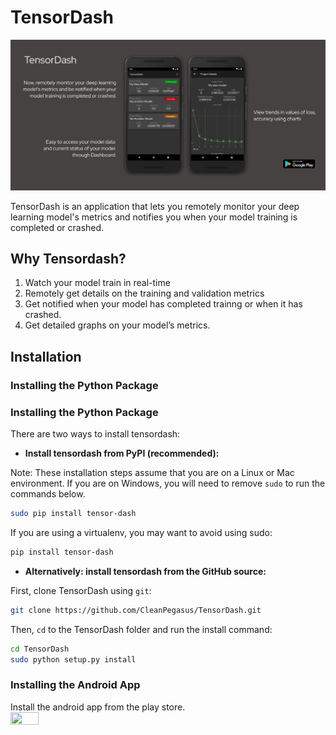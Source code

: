 # TensorDash

<img src = 'img/cover_image.jpeg'>

TensorDash is an application that lets you remotely monitor your deep learning model's metrics and notifies you when your model training is completed or crashed.

## Why Tensordash?

1. Watch your model train in real-time
2. Remotely get details on the training and validation metrics
3. Get notified when your model has completed trainng or when it has crashed.
4. Get detailed graphs on your model’s metrics.

## Installation

### Installing the Python Package

### Installing the Python Package ###

There are two ways to install tensordash:

- **Install tensordash from PyPI (recommended):**

Note: These installation steps assume that you are on a Linux or Mac environment.
If you are on Windows, you will need to remove `sudo` to run the commands below.

```sh
sudo pip install tensor-dash
```

If you are using a virtualenv, you may want to avoid using sudo:

```sh
pip install tensor-dash
```

- **Alternatively: install tensordash from the GitHub source:**

First, clone TensorDash using `git`:

```sh
git clone https://github.com/CleanPegasus/TensorDash.git
```

 Then, `cd` to the TensorDash folder and run the install command:
```sh
cd TensorDash
sudo python setup.py install
```

### Installing the Android App

Install the android app from the play store.<br>
[<img src="https://play.google.com/intl/en_us/badges/static/images/badges/en_badge_web_generic.png" height="30%" width="30%">](https://play.google.com/store/apps/details?id=tech.tensordash.tensordash)
